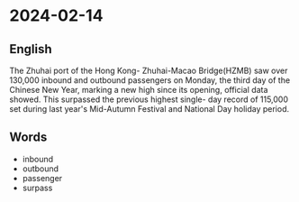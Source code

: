 # 2024-02-14

## English
The Zhuhai port of the Hong Kong-
Zhuhai-Macao Bridge(HZMB) saw over
130,000 inbound and outbound
passengers on Monday, the third day of
the Chinese New Year, marking a new high
since its opening, official data showed.
This surpassed the previous highest single-
day record of 115,000 set during last year's
Mid-Autumn Festival and National Day
holiday period.

## Words
* inbound
* outbound
* passenger
* surpass

